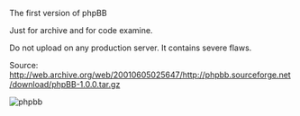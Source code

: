 The first version of phpBB

Just for archive and for code examine.

Do not upload on any production server. It contains severe flaws.

Source: http://web.archive.org/web/20010605025647/http://phpbb.sourceforge.net/download/phpBB-1.0.0.tar.gz

![phpbb](https://user-images.githubusercontent.com/6218679/154061876-642d6ee2-2d61-452b-8463-5131d984b871.png)
